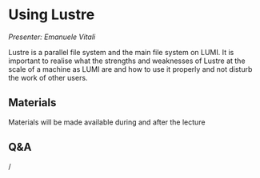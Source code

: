 # Using Lustre

*Presenter: Emanuele Vitali*

Lustre is a parallel file system and the main file system on LUMI.
It is important to realise what the strengths and weaknesses of Lustre at the
scale of a machine as LUMI are and how to use it properly and not disturb the
work of other users.


## Materials

Materials will be made available during and after the lecture

<!--
<video src="https://462000265.lumidata.eu/2day-20241210/recordings/09-Lustre.mp4" controls="controls">
</video>
-->

<!--
-   A video recording will follow.

-   [Slides](https://462000265.lumidata.eu/2day-20241210/files/LUMI-2day-20241210-09-Lustre.pdf)

-   [Course notes](09-Lustre.md)
-->


## Q&A

/


